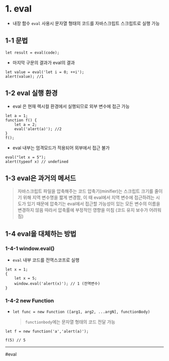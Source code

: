 # 1. eval

- 내장 함수 `eval` 사용시 문자열 형태의 코드를 자바스크립트 스크립트로 실행 가능

## 1-1 문법

```
let result = eval(code);
```

- 마지막 구문의 결과가 eval의 결과

```
let value = eval('let i = 0; ++i');
alert(value); //1
```

## 1-2 eval 실행 환경

- eval 은 현재 렉시컬 환경에서 실행되므로 외부 변수에 접근 가능

```
let a = 1;
function f() {
	let a = 2;
	eval('alert(a)'); //2
}
f();
```

- eval 내부는 엄격모드가 적용되어 외부에서 접근 불가

```
eval("let x = 5");
alert(typeof x) // undefined
```

## 1-3 eval은 과거의 메서드

> 자바스크립트 파일을 압축해주는 코드 압축기(minifier)는 스크립트 크기를 줄이기 위해
> 지역 변수명을 짧게 변경함, 이 때 eval에서 지역 변수에 접근하려는 시도가 있기 때문에
> 압축기는 eval에서 접근할 가능성이 있는 모든 변수의 이름을 변경하지 않음
> 따라서 압축률에 부정적인 영향을 미침 (코드 유지 보수가 어려워 짐)

## 1-4 eval을 대체하는 방법

### 1-4-1 window.eval()

- `eval` 내부 코드를 전역스코프로 실행

```
let x = 1;
{
	let x = 5;
	window.eval('alert(x)'); // 1 (전역변수)
}
```

### 1-4-2 new Function

- `let func = new Function ([arg1, arg2, ...argN], functionBody)`
  > `functionbody`에는 문자열 형태의 코드 전달 가능

```
let f = new function('a','alert(a)');

f(5) // 5
```

---

#eval
